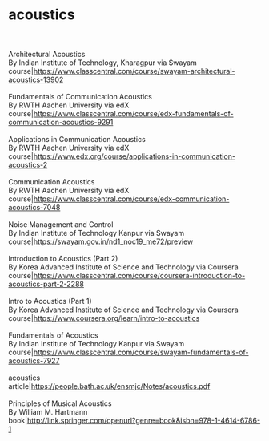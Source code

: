 # acoustics<br><br>

Architectural Acoustics<br>By Indian Institute of Technology, Kharagpur via Swayam<br>course|https://www.classcentral.com/course/swayam-architectural-acoustics-13902<br><br>
Fundamentals of Communication Acoustics<br>By RWTH Aachen University via edX<br>course|https://www.classcentral.com/course/edx-fundamentals-of-communication-acoustics-9291<br><br>
Applications in Communication Acoustics<br>By RWTH Aachen University via edX<br>course|https://www.edx.org/course/applications-in-communication-acoustics-2<br><br>
Communication Acoustics<br>By RWTH Aachen University via edX<br>course|https://www.classcentral.com/course/edx-communication-acoustics-7048<br><br>
Noise Management and Control<br>By Indian Institute of Technology Kanpur via Swayam<br>course|https://swayam.gov.in/nd1_noc19_me72/preview<br><br>
Introduction to Acoustics (Part 2)<br>By Korea Advanced Institute of Science and Technology via Coursera<br>course|https://www.classcentral.com/course/coursera-introduction-to-acoustics-part-2-2288<br><br>
Intro to Acoustics (Part 1)<br>By Korea Advanced Institute of Science and Technology via Coursera<br>course|https://www.coursera.org/learn/intro-to-acoustics<br><br>
Fundamentals of Acoustics<br>By Indian Institute of Technology Kanpur via Swayam<br>course|https://www.classcentral.com/course/swayam-fundamentals-of-acoustics-7927<br><br>
acoustics<br>article|https://people.bath.ac.uk/ensmjc/Notes/acoustics.pdf<br><br>
Principles of Musical Acoustics<br>By William M. Hartmann<br>book|http://link.springer.com/openurl?genre=book&isbn=978-1-4614-6786-1<br><br>

